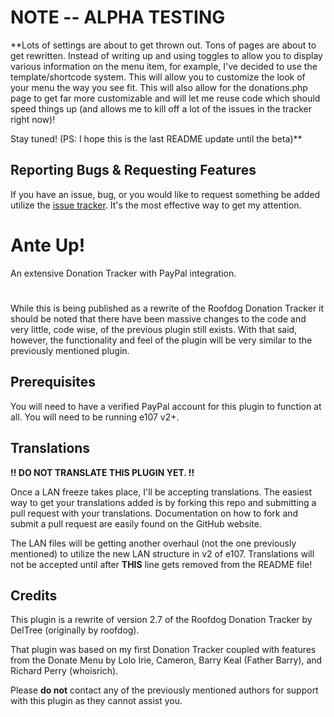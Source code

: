 # NOTE -- ALPHA TESTING

**Lots of settings are about to get thrown out. Tons of pages are about to get rewritten. Instead of writing up and using toggles to allow you to display various information on the menu item, for example, I've decided to use the template/shortcode system. This will allow you to customize the look of your menu the way you see fit. This will also allow for the donations.php page to get far more customizable and will let me reuse code which should speed things up (and allows me to kill off a lot of the issues in the tracker right now)!

Stay tuned! (PS: I hope this is the last README update until the beta)**

## Reporting Bugs & Requesting Features

If you have an issue, bug, or you would like to request something be added utilize the [issue tracker](https://github.com/septor/anteup/issues). It's the most effective way to get my attention.

# Ante Up!

An extensive Donation Tracker with PayPal integration.

#

While this is being published as a rewrite of the Roofdog Donation Tracker it should be noted that there have been massive changes to the code and very little, code wise,
of the previous plugin still exists. With that said, however, the functionality and feel of the plugin will be very similar to the previously mentioned plugin.

## Prerequisites

You will need to have a verified PayPal account for this plugin to function at all.
You will need to be running e107 v2+.

## Translations

**!! DO NOT TRANSLATE THIS PLUGIN YET. !!**

Once a LAN freeze takes place, I'll be accepting translations. The easiest way to get your translations added is by forking this repo and submitting a pull request with your translations. Documentation on how to fork and submit a pull request are easily found on the GitHub website.

The LAN files will be getting another overhaul (not the one previously mentioned) to utilize the new LAN structure in v2 of e107. Translations will not be accepted until after **THIS** line gets removed from the README file!

## Credits

This plugin is a rewrite of version 2.7 of the Roofdog Donation Tracker by DelTree (originally by roofdog).

That plugin was based on my first Donation Tracker coupled with features from the Donate Menu by Lolo Irie, Cameron, Barry Keal (Father Barry), and Richard Perry (whoisrich).

Please **do not** contact any of the previously mentioned authors for support with this plugin as they cannot  assist you.
